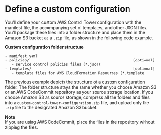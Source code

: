 # Define a custom configuration<a name="cfct-custom-configuration"></a>

You'll define your custom AWS Control Tower configuration with the manifest file, the accompanying set of templates, and other JSON files\. You'll package these files into a folder structure and place them in the Amazon S3 bucket as a `.zip` file, as shown in the following code example\.

**Custom configuration folder structure**

```
- manifest.yaml
- policies/                                                [optional]
   - service control policies files (*.json)
- templates/                                               [optional]
   - template files for AWS CloudFormation Resources (*.template)
```

The previous example depicts the structure of a custom configuration folder\. The folder structure stays the same whether you choose Amazon S3 or an AWS CodeCommit repository as your source storage location\. If you choose Amazon S3 as source storage, compress all the folders and files into a `custom-control-tower-configuration.zip` file, and upload only the `.zip` file to the designated Amazon S3 bucket\.

**Note**  
If you are using AWS CodeCommit, place the files in the repository without zipping the files\.